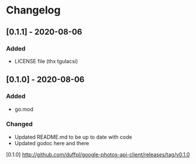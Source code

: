 # Changelog

## [0.1.1] - 2020-08-06

### Added

- LICENSE file (thx tgulacsi)

## [0.1.0] - 2020-08-06

### Added

- go.mod

### Changed

- Updated README.md to be up to date with code
- Updated godoc here and there

[0.1.0] http://github.com/duffpl/google-photos-api-client/releases/tag/v0.1.0
